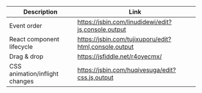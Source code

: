|Description|Link|
|-----------|----|
|Event order|https://jsbin.com/linudidewi/edit?js,console,output|
|React component lifecycle|https://jsbin.com/tujixuporu/edit?html,console,output|
|Drag & drop|https://jsfiddle.net/r4oyecmx/|
|CSS animation/inflight changes|https://jsbin.com/huqivesuga/edit?css,js,output|
